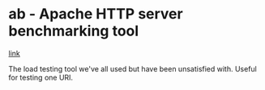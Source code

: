 # ab - Apache HTTP server benchmarking tool

[link](http://httpd.apache.org/docs/2.0/programs/ab.html)

The load testing tool we've all used but have been unsatisfied with.  Useful for testing one URI.
